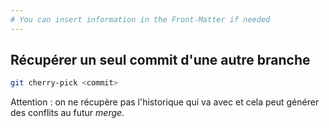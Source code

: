 ```yaml
---
# You can insert information in the Front-Matter if needed
---
```

## Récupérer un seul commit d'une autre branche

```bash
git cherry-pick <commit>
```

Attention : on ne récupère pas l'historique qui va avec et cela peut générer des conflits au futur _merge_.
